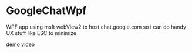 # GoogleChatWpf
WPF app using msft webView2 to host chat.google.com so i can do handy UX stuff like ESC to minimize

[demo video](https://www.youtube.com/watch?v=0Gwtp831DG0&t=191s)
